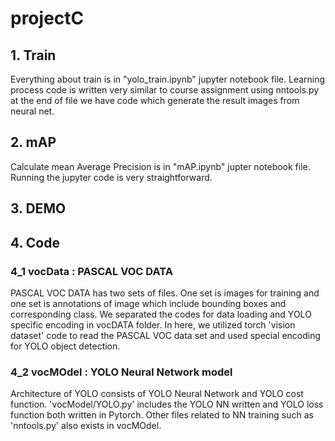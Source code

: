 # projectC


## 1. Train 
Everything about train is in "yolo_train.ipynb" jupyter notebook file. Learning process code is written very similar to course assignment using nntools.py at the end of file we have code which generate the result images from neural net.


## 2. mAP 
Calculate mean Average Precision is in "mAP.ipynb" jupter notebook file. Running the jupyter code is very straightforward.

## 3. DEMO

## 4. Code

### 4_1 vocData : PASCAL VOC DATA
PASCAL VOC DATA has two sets of files. One set is images for training and one set is annotations of image which include bounding boxes and corresponding class. We separated the codes for data loading and YOLO specific encoding in vocDATA folder. In here, we utilized torch 'vision dataset' code to read the PASCAL VOC data set and used special encoding for YOLO object detection. 

### 4_2 vocMOdel : YOLO Neural Network model
Architecture of YOLO consists of YOLO Neural Network and YOLO cost function. 'vocModel/YOLO.py' includes the YOLO NN written and YOLO loss function both written in Pytorch. Other files related to NN training such as 'nntools.py' also exists in vocMOdel.
